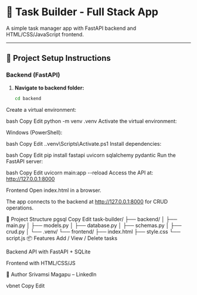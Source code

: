 # 📝 Task Builder - Full Stack App

A simple task manager app with FastAPI backend and HTML/CSS/JavaScript frontend.

---

## 🔧 Project Setup Instructions

### Backend (FastAPI)

1. **Navigate to backend folder:**
   ```bash
   cd backend
Create a virtual environment:

bash
Copy
Edit
python -m venv .venv
Activate the virtual environment:

Windows (PowerShell):

bash
Copy
Edit
.\.venv\Scripts\Activate.ps1
Install dependencies:

bash
Copy
Edit
pip install fastapi uvicorn sqlalchemy pydantic
Run the FastAPI server:

bash
Copy
Edit
uvicorn main:app --reload
Access the API at: http://127.0.0.1:8000

Frontend
Open index.html in a browser.

The app connects to the backend at http://127.0.0.1:8000 for CRUD operations.

📁 Project Structure
pgsql
Copy
Edit
task-builder/
├── backend/
│   ├── main.py
│   ├── models.py
│   ├── database.py
│   ├── schemas.py
│   ├── crud.py
│   └── .venv/
└── frontend/
    ├── index.html
    ├── style.css
    └── script.js
📦 Features
Add / View / Delete tasks

Backend API with FastAPI + SQLite

Frontend with HTML/CSS/JS

🧠 Author
Srivamsi Magapu – LinkedIn

vbnet
Copy
Edit
